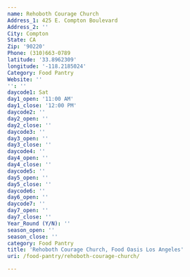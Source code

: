 ```yaml
---
name: Rehoboth Courage Church
Address_1: 425 E. Compton Boulevard
Address_2: ''
City: Compton
State: CA
Zip: '90220'
Phone: (310)663-0789
latitude: '33.8962309'
longitude: '-118.2185024'
Category: Food Pantry
Website: ''
'': ''
daycode1: Sat
day1_open: '11:00 AM'
day1_close: '12:00 PM'
daycode2: ''
day2_open: ''
day2_close: ''
daycode3: ''
day3_open: ''
day3_close: ''
daycode4: ''
day4_open: ''
day4_close: ''
daycode5: ''
day5_open: ''
day5_close: ''
daycode6: ''
day6_open: ''
daycode7: ''
day7_open: ''
day7_close: ''
Year_Round (Y/N): ''
season_open: ''
season_close: ''
category: Food Pantry
title: 'Rehoboth Courage Church, Food Oasis Los Angeles'
uri: /food-pantry/rehoboth-courage-church/

---
```

